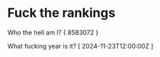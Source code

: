 # Fuck the rankings

Who the hell am I?
{ 8583072 }

What fucking year is it?
[ 2024-11-23T12:00:00Z ]
